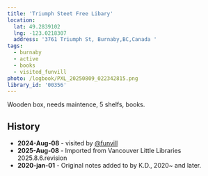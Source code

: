 ```yaml
---
title: 'Triumph Steet Free Libary'
location:
  lat: 49.2839102
  lng: -123.0218307
  address: '3761 Triumph St, Burnaby,BC,Canada '
tags:
  - burnaby
  - active
  - books
  - visited_funvill
photo: /logbook/PXL_20250809_022342815.png
library_id: '00356'
---
```


Wooden box, needs maintence, 5 shelfs, books.

## History

- **2024-Aug-08** - visited by [@funvill](https://blog.abluestar.com)
- **2025-Aug-08** - Imported from Vancouver Little Libraries 2025.8.6.revision
- **2020-jan-01** - Original notes added to by K.D., 2020~ and later.
